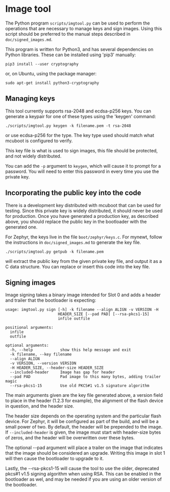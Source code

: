 # Image tool

The Python program `scripts/imgtool.py` can be used to perform the
operations that are necessary to manage keys and sign images.  Using
this script should be preferred to the manual steps described in
`doc/signed_images.md`.

This program is written for Python3, and has several dependencies on
Python libraries.  These can be installed using 'pip3' manually:

    pip3 install --user cryptography

or, on Ubuntu, using the package manager:

    sudo apt-get install python3-cryptography

## Managing keys

This tool currently supports rsa-2048 and ecdsa-p256 keys.  You can
generate a keypair for one of these types using the 'keygen' command:

    ./scripts/imgtool.py keygen -k filename.pem -t rsa-2048

or use ecdsa-p256 for the type.  The key type used should match what
mcuboot is configured to verify.

This key file is what is used to sign images, this file should be
protected, and not widely distributed.

You can add the `-p` argument to `keygen`, which will cause it to
prompt for a password.  You will need to enter this password in every
time you use the private key.

## Incorporating the public key into the code

There is a development key distributed with mcuboot that can be used
for testing.  Since this private key is widely distributed, it should
never be used for production.  Once you have generated a production
key, as described above, you should replace the public key in the
bootloader with the generated one.

For Zephyr, the keys live in the file `boot/zephyr/keys.c`.  For
mynewt, follow the instructions in `doc/signed_images.md` to generate
the key file.

    ./scripts/imgtool.py getpub -k filename.pem

will extract the public key from the given private key file, and
output it as a C data structure.  You can replace or insert this code
into the key file.

## Signing images

Image signing takes a binary image intended for Slot 0 and adds a
header and trailer that the bootloader is expecting:

    usage: imgtool.py sign [-h] -k filename --align ALIGN -v VERSION -H
                           HEADER_SIZE [--pad PAD] [--rsa-pkcs1-15]
                           infile outfile
    
    positional arguments:
      infile
      outfile
    
    optional arguments:
      -h, --help            show this help message and exit
      -k filename, --key filename
      --align ALIGN
      -v VERSION, --version VERSION
      -H HEADER_SIZE, --header-size HEADER_SIZE
      --included-header     Image has gap for header
      --pad PAD             Pad image to this many bytes, adding trailer magic
      --rsa-pkcs1-15        Use old PKCS#1 v1.5 signature algorithm

The main arguments given are the key file generated above, a version
field to place in the header (1.2.3 for example), the alignment of the
flash device in question, and the header size.

The header size depends on the operating system and the particular
flash device.  For Zephyr, it will be configured as part of the build,
and will be a small power of two.  By default, the header will be
prepended to the image.  If `--included-header` is given, the image
must start with header-size bytes of zeros, and the header will be
overwritten over these bytes.

The optional --pad argument will place a trailer on the image that
indicates that the image should be considered an upgrade.  Writing
this image in slot 1 will then cause the bootloader to upgrade to it.

Lastly, the --rsa-pkcs1-15 will cause the tool to use the older,
deprecated pkcs#1 v1.5 signing algorithm when using RSA.  This can be
enabled in the bootloader as wel, and may be needed if you are using
an older version of the bootloader.

